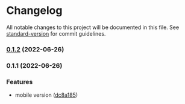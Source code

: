 # Changelog

All notable changes to this project will be documented in this file. See [standard-version](https://github.com/conventional-changelog/standard-version) for commit guidelines.

### [0.1.2](https://github.com/Kenzie-Academy-Brasil-Developers/react-entrega-s3-kenzieshop-fabiojcp/compare/v0.1.1...v0.1.2) (2022-06-26)

### 0.1.1 (2022-06-26)


### Features

* mobile version ([dc8a185](https://github.com/Kenzie-Academy-Brasil-Developers/react-entrega-s3-kenzieshop-fabiojcp/commit/dc8a185e4be3972aea3621a64aee80817ba22e3b))
